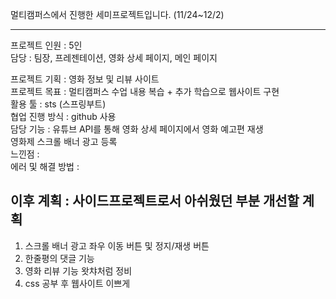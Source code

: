 멀티캠퍼스에서 진행한 세미프로젝트입니다. (11/24~12/2)
______________________________________________________________      
프로젝트 인원 : 5인      
담당 : 팀장, 프레젠테이션, 영화 상세 페이지, 메인 페이지      

프로젝트 기획 : 영화 정보 및 리뷰 사이트     
프로젝트 목표 : 멀티캠퍼스 수업 내용 복습 + 추가 학습으로 웹사이트 구현      
활용 툴 : sts (스프링부트)     
협업 진행 방식 : github 사용     
담당 기능 : 유튜브 API를 통해 영화 상세 페이지에서 영화 예고편 재생     
           영화제 스크롤 배너 광고 등록      
느낀점 :          
에러 및 해결 방법 :          

## 이후 계획 : 사이드프로젝트로서 아쉬웠던 부분 개선할 계획      
1. 스크롤 배너 광고 좌우 이동 버튼 및 정지/재생 버튼     
2. 한줄평의 댓글 기능      
3. 영화 리뷰 기능 왓챠처럼 정비      
4. css 공부 후 웹사이트 이쁘게
